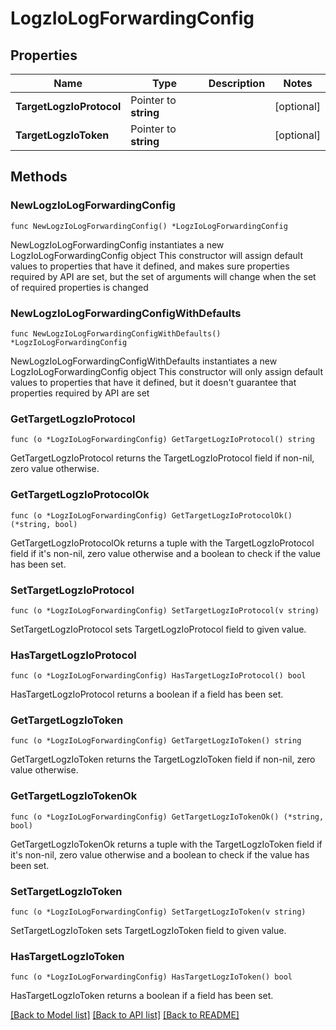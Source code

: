 # LogzIoLogForwardingConfig

## Properties

Name | Type | Description | Notes
------------ | ------------- | ------------- | -------------
**TargetLogzIoProtocol** | Pointer to **string** |  | [optional] 
**TargetLogzIoToken** | Pointer to **string** |  | [optional] 

## Methods

### NewLogzIoLogForwardingConfig

`func NewLogzIoLogForwardingConfig() *LogzIoLogForwardingConfig`

NewLogzIoLogForwardingConfig instantiates a new LogzIoLogForwardingConfig object
This constructor will assign default values to properties that have it defined,
and makes sure properties required by API are set, but the set of arguments
will change when the set of required properties is changed

### NewLogzIoLogForwardingConfigWithDefaults

`func NewLogzIoLogForwardingConfigWithDefaults() *LogzIoLogForwardingConfig`

NewLogzIoLogForwardingConfigWithDefaults instantiates a new LogzIoLogForwardingConfig object
This constructor will only assign default values to properties that have it defined,
but it doesn't guarantee that properties required by API are set

### GetTargetLogzIoProtocol

`func (o *LogzIoLogForwardingConfig) GetTargetLogzIoProtocol() string`

GetTargetLogzIoProtocol returns the TargetLogzIoProtocol field if non-nil, zero value otherwise.

### GetTargetLogzIoProtocolOk

`func (o *LogzIoLogForwardingConfig) GetTargetLogzIoProtocolOk() (*string, bool)`

GetTargetLogzIoProtocolOk returns a tuple with the TargetLogzIoProtocol field if it's non-nil, zero value otherwise
and a boolean to check if the value has been set.

### SetTargetLogzIoProtocol

`func (o *LogzIoLogForwardingConfig) SetTargetLogzIoProtocol(v string)`

SetTargetLogzIoProtocol sets TargetLogzIoProtocol field to given value.

### HasTargetLogzIoProtocol

`func (o *LogzIoLogForwardingConfig) HasTargetLogzIoProtocol() bool`

HasTargetLogzIoProtocol returns a boolean if a field has been set.

### GetTargetLogzIoToken

`func (o *LogzIoLogForwardingConfig) GetTargetLogzIoToken() string`

GetTargetLogzIoToken returns the TargetLogzIoToken field if non-nil, zero value otherwise.

### GetTargetLogzIoTokenOk

`func (o *LogzIoLogForwardingConfig) GetTargetLogzIoTokenOk() (*string, bool)`

GetTargetLogzIoTokenOk returns a tuple with the TargetLogzIoToken field if it's non-nil, zero value otherwise
and a boolean to check if the value has been set.

### SetTargetLogzIoToken

`func (o *LogzIoLogForwardingConfig) SetTargetLogzIoToken(v string)`

SetTargetLogzIoToken sets TargetLogzIoToken field to given value.

### HasTargetLogzIoToken

`func (o *LogzIoLogForwardingConfig) HasTargetLogzIoToken() bool`

HasTargetLogzIoToken returns a boolean if a field has been set.


[[Back to Model list]](../README.md#documentation-for-models) [[Back to API list]](../README.md#documentation-for-api-endpoints) [[Back to README]](../README.md)


